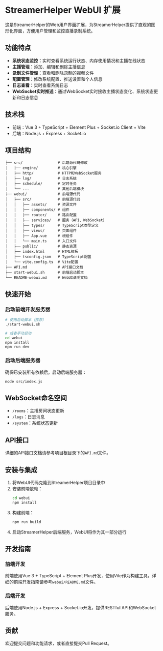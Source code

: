 # StreamerHelper WebUI 扩展

这是StreamerHelper的Web用户界面扩展，为StreamerHelper提供了直观的图形化界面，方便用户管理和监控直播录制系统。

## 功能特点

- **系统状态监控**：实时查看系统运行状态、内存使用情况和主播在线状态
- **主播管理**：添加、编辑和删除主播信息
- **录制文件管理**：查看和删除录制的视频文件
- **配置管理**：修改系统配置、推送设置和个人信息
- **日志查看**：实时查看系统日志
- **WebSocket实时推送**：通过WebSocket实时接收主播状态变化、系统状态更新和日志信息

## 技术栈

- 前端：Vue 3 + TypeScript + Element Plus + Socket.io Client + Vite
- 后端：Node.js + Express + Socket.io

## 项目结构

```
├── src/                # 后端源代码修改
│   ├── engine/         # 核心引擎
│   ├── http/           # HTTP和WebSocket服务
│   ├── log/            # 日志系统
│   ├── schedule/       # 定时任务
│   └── ...             # 其他后端模块
├── webui/              # 前端源代码
│   ├── src/            # 前端源代码
│   │   ├── assets/     # 资源文件
│   │   ├── components/ # 组件
│   │   ├── router/     # 路由配置
│   │   ├── services/   # 服务（API、WebSocket）
│   │   ├── types/      # TypeScript类型定义
│   │   ├── views/      # 页面组件
│   │   ├── App.vue     # 根组件
│   │   └── main.ts     # 入口文件
│   ├── public/         # 静态资源
│   ├── index.html      # HTML模板
│   ├── tsconfig.json   # TypeScript配置
│   └── vite.config.ts  # Vite配置
├── API.md              # API接口文档
├── start-webui.sh      # 前端启动脚本
└── README-webui.md     # WebUI说明文档
```

## 快速开始

### 启动前端开发服务器

```bash
# 使用启动脚本（推荐）
./start-webui.sh

# 或者手动启动
cd webui
npm install
npm run dev
```

### 启动后端服务器

确保已安装所有依赖后，启动后端服务器：

```bash
node src/index.js
```

## WebSocket命名空间

- `/rooms`：主播房间状态更新
- `/logs`：日志消息
- `/system`：系统状态更新

## API接口

详细的API接口文档请参考项目根目录下的`API.md`文件。

## 安装与集成

1. 将WebUI代码克隆到StreamerHelper项目目录中
2. 安装前端依赖：
   ```bash
   cd webui
   npm install
   ```
3. 构建前端：
   ```bash
   npm run build
   ```
4. 启动StreamerHelper后端服务，WebUI将作为其一部分运行

## 开发指南

### 前端开发

前端使用Vue 3 + TypeScript + Element Plus开发，使用Vite作为构建工具。详细的前端开发指南请参考`webui/README.md`文件。

### 后端开发

后端使用Node.js + Express + Socket.io开发，提供RESTful API和WebSocket服务。

## 贡献

欢迎提交问题和功能请求，或者直接提交Pull Request。